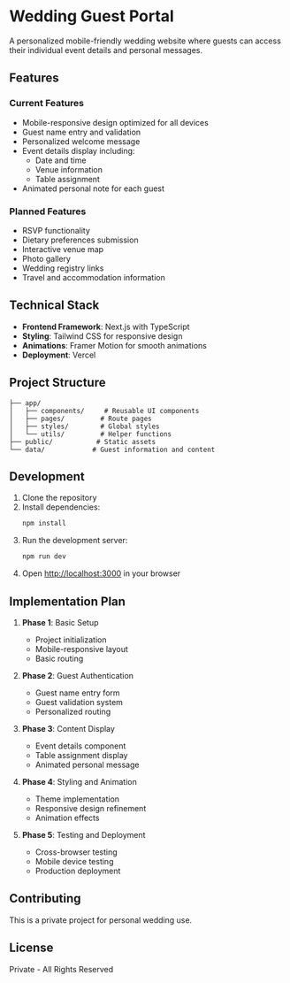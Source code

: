 # Wedding Guest Portal

A personalized mobile-friendly wedding website where guests can access their individual event details and personal messages.

## Features

### Current Features
- Mobile-responsive design optimized for all devices
- Guest name entry and validation
- Personalized welcome message
- Event details display including:
  - Date and time
  - Venue information
  - Table assignment
- Animated personal note for each guest

### Planned Features
- RSVP functionality
- Dietary preferences submission
- Interactive venue map
- Photo gallery
- Wedding registry links
- Travel and accommodation information

## Technical Stack

- **Frontend Framework**: Next.js with TypeScript
- **Styling**: Tailwind CSS for responsive design
- **Animations**: Framer Motion for smooth animations
- **Deployment**: Vercel

## Project Structure

```
├── app/
│   ├── components/     # Reusable UI components
│   ├── pages/         # Route pages
│   ├── styles/        # Global styles
│   └── utils/         # Helper functions
├── public/           # Static assets
└── data/            # Guest information and content
```

## Development

1. Clone the repository
2. Install dependencies:
   ```bash
   npm install
   ```
3. Run the development server:
   ```bash
   npm run dev
   ```
4. Open [http://localhost:3000](http://localhost:3000) in your browser

## Implementation Plan

1. **Phase 1**: Basic Setup
   - Project initialization
   - Mobile-responsive layout
   - Basic routing

2. **Phase 2**: Guest Authentication
   - Guest name entry form
   - Guest validation system
   - Personalized routing

3. **Phase 3**: Content Display
   - Event details component
   - Table assignment display
   - Animated personal message

4. **Phase 4**: Styling and Animation
   - Theme implementation
   - Responsive design refinement
   - Animation effects

5. **Phase 5**: Testing and Deployment
   - Cross-browser testing
   - Mobile device testing
   - Production deployment

## Contributing

This is a private project for personal wedding use.

## License

Private - All Rights Reserved 